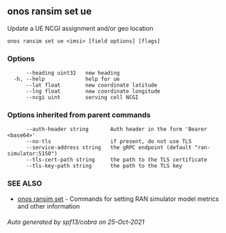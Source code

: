 ## onos ransim set ue

Update a UE NCGI assignment and/or geo location

```
onos ransim set ue <imsi> [field options] [flags]
```

### Options

```
      --heading uint32   new heading
  -h, --help             help for ue
      --lat float        new coordinate latitude
      --lng float        new coordinate longitude
      --ncgi uint        serving cell NCGI
```

### Options inherited from parent commands

```
      --auth-header string       Auth header in the form 'Bearer <base64>'
      --no-tls                   if present, do not use TLS
      --service-address string   the gRPC endpoint (default "ran-simulator:5150")
      --tls-cert-path string     the path to the TLS certificate
      --tls-key-path string      the path to the TLS key
```

### SEE ALSO

* [onos ransim set](onos_ransim_set.md)	 - Commands for setting RAN simulator model metrics and other information

###### Auto generated by spf13/cobra on 25-Oct-2021
